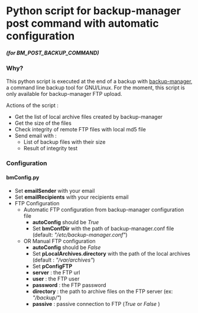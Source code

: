 # Python script for backup-manager post command with automatic configuration
##### (for BM_POST_BACKUP_COMMAND) 

### Why?

This python script is executed at the end of a backup with [backup-manager](https://github.com/sukria/Backup-Manager), a command line backup tool for GNU/Linux.
For the moment, this script is only available for backup-manager FTP upload.

Actions of the script :
* Get the list of local archive files created by backup-manager
* Get the size of the files
* Check integrity of remote FTP files with local md5 file
* Send email with : 
  *  List of backup files with their size
  *   Result of integrity test

### Configuration

#### bmConfig.py
* Set **emailSender** with your email
* Set **emailRecipients** with your recipients email
* FTP Configuration
  * Automatic FTP configuration from backup-manager configuration file
    * **autoConfig** should be *True*
    * Set **bmConfDir** with the path of backup-manager.conf file (default: *"/etc/backup-manager.conf"*)
  * OR Manual FTP configuration 
    * **autoConfig** should be *False*
    *  Set **pLocalArchives.directory** with the path of the local archives (default : *"/var/archives"*)
    *  Set **pConfigFTP**
      *  **server** : the FTP url 
      *  **user** : the FTP user
      *  **password** : the FTP password
      *  **directory** : the path to archive files on the FTP server (ex: *"/backup/"*)
      *  **passive** : passive connection to FTP (*True* or *False* )
